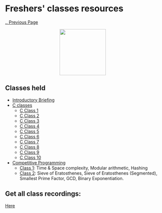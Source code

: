 # Freshers' classes resources

[.. Previous Page](..)

<div align="center"><img src="../cclogo.png" height="150"/></div>

## Classes held

- [Introductory Briefing](Introduction)
- [C classes](C)
    - [C Class 1](C/2022_01_22_CClass-1)
    - [C Class 2](C/2022_01_23_CClass-2)
    - [C Class 3](C/2022_01_29_CClass-3)
    - [C Class 4](C/2022_01_30_CClass-4)
    - [C Class 5](C/2022_02_06_CClass-5)
    - [C Class 6](C/2022_02_12_CClass-6)
    - [C Class 7](C/2022_02_13_CClass-7)
    - [C Class 8](C/2022_02_19_CClass-8)
    - [C Class 9](C/2022_02_20_CClass-9)
    - [C Class 10](C/2022_02_26_CClass-10)
- [Competitive Programming](CompetitiveProgramming)
    - [Class 1](CompetitiveProgramming/2022_03_05_CPClass-1): Time & Space complexity, Modular arithmetic, Hashing
    - [Class 2](CompetitiveProgramming/2022_03_12_CPClass-2): Sieve of Eratosthenes, Sieve of Eratosthenes (Segmented), Smallest Prime Factor, GCD, Binary Exponentiation.

## Get all class recordings:
[Here](https://drive.google.com/drive/folders/1v2kw3r9IcaHw8eIsZJgJvS6TqFnLNaaH?usp=sharing)
